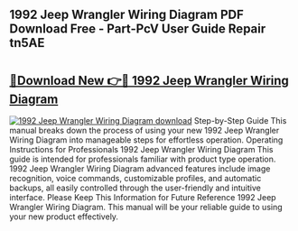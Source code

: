 ## 1992 Jeep Wrangler Wiring Diagram PDF Download Free - Part-PcV User Guide Repair tn5AE

# <h2><a href="http://dfhpen.blite.top/?on=1992+Jeep+Wrangler+Wiring+Diagram">🔗Download New 👉🔴 1992 Jeep Wrangler Wiring Diagram</a></h2>

[![1992 Jeep Wrangler Wiring Diagram download](https://i.imgur.com/lujVjoI.png)](http://dfhpen.blite.top/?on=1992+Jeep+Wrangler+Wiring+Diagram)
Step-by-Step Guide This manual breaks down the process of using your new 1992 Jeep Wrangler Wiring Diagram into manageable steps for effortless operation. Operating Instructions for Professionals 1992 Jeep Wrangler Wiring Diagram This guide is intended for professionals familiar with product type operation. 1992 Jeep Wrangler Wiring Diagram advanced features include image recognition, voice commands, customizable profiles, and automatic backups, all easily controlled through the user-friendly and intuitive interface. Please Keep This Information for Future Reference 1992 Jeep Wrangler Wiring Diagram. This manual will be your reliable guide to using your new product effectively.
